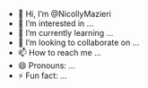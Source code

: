 - 👋 Hi, I’m @NicollyMazieri
- 👀 I’m interested in ...
- 🌱 I’m currently learning ...
- 💞️ I’m looking to collaborate on ...
- 📫 How to reach me ...
- 😄 Pronouns: ...
- ⚡ Fun fact: ...

<!---
NicollyMazieri/NicollyMazieri is a ✨ special ✨ repository because its `README.md` (this file) appears on your GitHub profile.
You can click the Preview link to take a look at your changes.
--->
